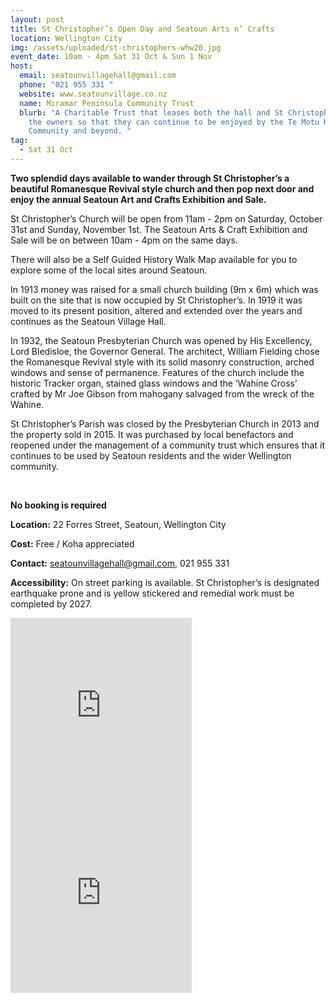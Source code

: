 ```yaml
---
layout: post
title: St Christopher’s Open Day and Seatoun Arts n’ Crafts
location: Wellington City
img: /assets/uploaded/st-christophers-whw20.jpg
event_date: 10am - 4pm Sat 31 Oct & Sun 1 Nov
host:
  email: seatounvillagehall@gmail.com
  phone: "021 955 331 "
  website: www.seatounvillage.co.nz
  name: Miramar Peninsula Community Trust
  blurb: "A Charitable Trust that leases both the hall and St Christopher’s from
    the owners so that they can continue to be enjoyed by the Te Motu Kairangi
    Community and beyond. "
tag:
  - Sat 31 Oct
---
```

**Two splendid days available to wander through St Christopher’s a beautiful Romanesque Revival style church and then pop next door and enjoy the annual Seatoun Art and Crafts Exhibition and Sale.**

St Christopher’s Church will be open from 11am - 2pm on Saturday, October 31st  and Sunday, November 1st. The Seatoun Arts & Craft Exhibition and Sale will be on between 10am - 4pm on the same days. 

There will also be a Self Guided History Walk Map available for you to explore some of the local sites around Seatoun.

In 1913 money was raised for a small church building (9m x 6m) which was built on the site that is now occupied by St Christopher’s. In 1919 it was moved to its present position, altered and extended over the years and continues as the Seatoun Village Hall. 

In 1932, the Seatoun Presbyterian Church was opened by His Excellency, Lord Bledisloe, the Governor General. The architect, William Fielding chose the Romanesque Revival style with its solid masonry construction, arched windows and sense of permanence. Features of the church include the historic Tracker organ, stained glass windows and the ‘Wahine Cross’ crafted by Mr Joe Gibson from mahogany salvaged from the wreck of the Wahine.

St Christopher’s Parish was closed by the Presbyterian Church in 2013 and the property sold in 2015. It was purchased by local benefactors and reopened under the management of a community trust which ensures that it continues to be used by Seatoun residents and the wider Wellington community.

<br>

**No booking is required**

**Location:** 22 Forres Street, Seatoun, Wellington City

**Cost:** Free / Koha appreciated 

**Contact:** seatounvillagehall@gmail.com, 021 955 331 

**Accessibility:** On street parking is available. St Christopher’s is designated earthquake prone and is yellow stickered and remedial work must be completed by 2027.

<!--EndFragment-->

<iframe src="https://www.facebook.com/plugins/page.php?href=https%3A%2F%2Fwww.facebook.com%2FSeatounMiramarPeninsulaCommunity%2F&tabs=header&width=290&height=300&small_header=true&adapt_container_width=true&hide_cover=false&show_facepile=true&appId" width="290" height="300" style="border:none;overflow:hidden" scrolling="no" frameborder="0" allowTransparency="true" allow="encrypted-media"></iframe>

<iframe src="https://www.facebook.com/plugins/page.php?href=https%3A%2F%2Fwww.facebook.com%2Fseatounartsandcrafts%2F&tabs=header&width=290&height=300&small_header=true&adapt_container_width=true&hide_cover=false&show_facepile=true&appId" width="290" height="300" style="border:none;overflow:hidden" scrolling="no" frameborder="0" allowTransparency="true" allow="encrypted-media"></iframe>